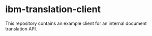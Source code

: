 # ibm-translation-client

This repository contains an example client for an internal document translation API.

